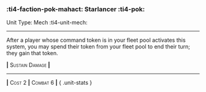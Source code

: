 ### :ti4-faction-pok-mahact: **Starlancer** :ti4-pok:

Unit Type: Mech :ti4-unit-mech:

---

After a player whose command token is in your fleet pool activates this system, you may spend their token from your fleet pool to end their turn; they gain that token.

__|__ <span style="font-variant:small-caps;">Sustain Damage</span> __|__

---

__|__ <span style="font-variant:small-caps;">Cost 2</span> __|__ <span style="font-variant:small-caps;">Combat 6</span> __|__
{ .unit-stats }
